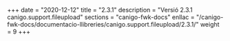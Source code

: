 +++
date        = "2020-12-12"
title       = "2.3.1"
description = "Versió 2.3.1 canigo.support.fileupload"
sections    = "canigo-fwk-docs"
enllac		= "/canigo-fwk-docs/documentacio-llibreries/canigo.support.fileupload/2.3.1/"
weight		= 9
+++
